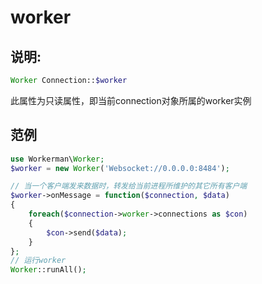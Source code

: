 # worker
## 说明:
```php
Worker Connection::$worker
```

此属性为只读属性，即当前connection对象所属的worker实例


## 范例


```php
use Workerman\Worker;
$worker = new Worker('Websocket://0.0.0.0:8484');

// 当一个客户端发来数据时，转发给当前进程所维护的其它所有客户端
$worker->onMessage = function($connection, $data)
{
    foreach($connection->worker->connections as $con)
    {
        $con->send($data);
    }
};
// 运行worker
Worker::runAll();
```
